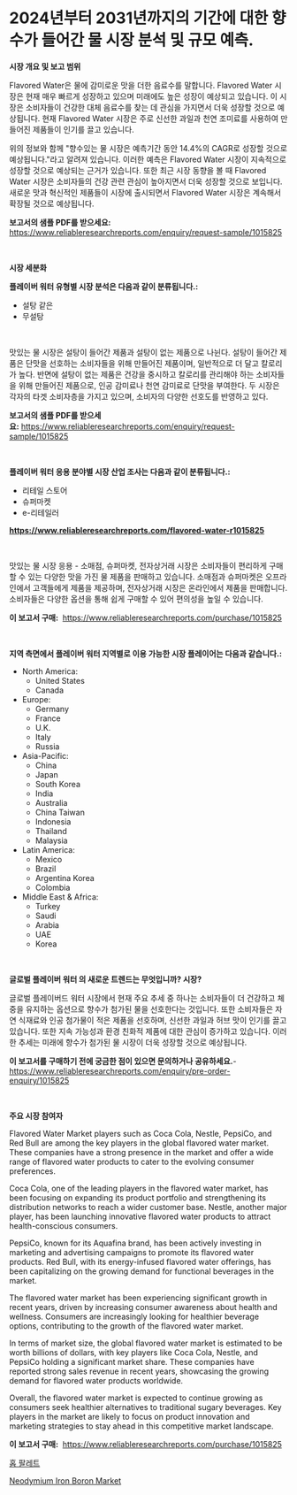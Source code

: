 <p><h1>2024년부터 2031년까지의 기간에 대한 향수가 들어간 물 시장 분석 및 규모 예측.</h1></p><p><strong>시장 개요 및 보고 범위</strong></p>
<p><p>Flavored Water은 물에 감미로운 맛을 더한 음료수를 말합니다. Flavored Water 시장은 현재 매우 빠르게 성장하고 있으며 미래에도 높은 성장이 예상되고 있습니다. 이 시장은 소비자들이 건강한 대체 음료수를 찾는 데 관심을 가지면서 더욱 성장할 것으로 예상됩니다. 현재 Flavored Water 시장은 주로 신선한 과일과 천연 조미료를 사용하여 만들어진 제품들이 인기를 끌고 있습니다.</p><p>위의 정보와 함께 "향수있는 물 시장은 예측기간 동안 14.4%의 CAGR로 성장할 것으로 예상됩니다."라고 알려져 있습니다. 이러한 예측은 Flavored Water 시장이 지속적으로 성장할 것으로 예상되는 근거가 있습니다. 또한 최근 시장 동향을 볼 때 Flavored Water 시장은 소비자들의 건강 관련 관심이 높아지면서 더욱 성장할 것으로 보입니다. 새로운 맛과 혁신적인 제품들이 시장에 출시되면서 Flavored Water 시장은 계속해서 확장될 것으로 예상됩니다.</p></p>
<p><strong>보고서의 샘플 PDF를 받으세요:</strong> <a href="https://www.reliableresearchreports.com/enquiry/request-sample/1015825">https://www.reliableresearchreports.com/enquiry/request-sample/1015825</a></p>
<p>&nbsp;</p>
<p><strong>시장 세분화</strong></p>
<p><strong>플레이버 워터 유형별 시장 분석은 다음과 같이 분류됩니다.:</strong></p>
<p><ul><li>설탕 같은</li><li>무설탕</li></ul></p>
<p>&nbsp;</p>
<p><p>맛있는 물 시장은 설탕이 들어간 제품과 설탕이 없는 제품으로 나뉜다. 설탕이 들어간 제품은 단맛을 선호하는 소비자들을 위해 만들어진 제품이며, 일반적으로 더 달고 칼로리가 높다. 반면에 설탕이 없는 제품은 건강을 중시하고 칼로리를 관리해야 하는 소비자들을 위해 만들어진 제품으로, 인공 감미료나 천연 감미료로 단맛을 부여한다. 두 시장은 각자의 타겟 소비자층을 가지고 있으며, 소비자의 다양한 선호도를 반영하고 있다.</p></p>
<p><strong>보고서의 샘플 PDF를 받으세요:</strong>&nbsp;<a href="https://www.reliableresearchreports.com/enquiry/request-sample/1015825">https://www.reliableresearchreports.com/enquiry/request-sample/1015825</a></p>
<p>&nbsp;</p>
<p><strong> 플레이버 워터 응용 분야별 시장 산업 조사는 다음과 같이 분류됩니다.:</strong></p>
<p><ul><li>리테일 스토어</li><li>슈퍼마켓</li><li>e-리테일러</li></ul></p>
<p><strong><a href="https://www.reliableresearchreports.com/flavored-water-r1015825">https://www.reliableresearchreports.com/flavored-water-r1015825</a></strong></p>
<p>&nbsp;</p>
<p><p>맛있는 물 시장 응용 - 소매점, 슈퍼마켓, 전자상거래 시장은 소비자들이 편리하게 구매할 수 있는 다양한 맛을 가진 물 제품을 판매하고 있습니다. 소매점과 슈퍼마켓은 오프라인에서 고객들에게 제품을 제공하며, 전자상거래 시장은 온라인에서 제품을 판매합니다. 소비자들은 다양한 옵션을 통해 쉽게 구매할 수 있어 편의성을 높일 수 있습니다.</p></p>
<p><strong>이 보고서 구매:</strong>&nbsp; <a href="https://www.reliableresearchreports.com/purchase/1015825">https://www.reliableresearchreports.com/purchase/1015825</a></p>
<p>&nbsp;</p>
<p><strong>지역 측면에서 플레이버 워터 지역별로 이용 가능한 시장 플레이어는 다음과 같습니다.:</strong></p>
<p><ul>
    <li>
        North America:
        <ul>
            <li>United States</li>
            <li>Canada</li>
        </ul>
    </li>
    <li>
        Europe:
        <ul>
            <li>Germany</li>
            <li>France</li>
            <li>U.K.</li>
            <li>Italy</li>
            <li>Russia</li>
        </ul>
    </li>
    <li>
        Asia-Pacific:
        <ul>
            <li>China</li>
            <li>Japan</li>
            <li>South Korea</li>
            <li>India</li>
            <li>Australia</li>
            <li>China Taiwan</li>
            <li>Indonesia</li>
            <li>Thailand</li>
            <li>Malaysia</li>
        </ul>
    </li>
    <li>
        Latin America:
        <ul>
            <li>Mexico</li>
            <li>Brazil</li>
            <li>Argentina Korea</li>
            <li>Colombia</li>
        </ul>
    </li>
    <li>
        Middle East & Africa:
        <ul>
            <li>Turkey</li>
            <li>Saudi</li>
            <li>Arabia</li>
            <li>UAE</li>
            <li>Korea</li>
        </ul>
    </li>
    </ul></p>
<p>&nbsp;</p>
<p><strong>글로벌 플레이버 워터 의 새로운 트렌드는 무엇입니까? 시장?</strong></p>
<p><p>글로벌 플레이버드 워터 시장에서 현재 주요 추세 중 하나는 소비자들이 더 건강하고 체중을 유지하는 옵션으로 향수가 첨가된 물을 선호한다는 것입니다. 또한 소비자들은 자연 식재료와 인공 첨가물이 적은 제품을 선호하며, 신선한 과일과 허브 맛이 인기를 끌고 있습니다. 또한 지속 가능성과 환경 친화적 제품에 대한 관심이 증가하고 있습니다. 이러한 추세는 미래에 향수가 첨가된 물 시장이 더욱 성장할 것으로 예상됩니다.</p></p>
<p><strong>이 보고서를 구매하기 전에 궁금한 점이 있으면 문의하거나 공유하세요.</strong>- <a href="https://www.reliableresearchreports.com/enquiry/pre-order-enquiry/1015825">https://www.reliableresearchreports.com/enquiry/pre-order-enquiry/1015825</a></p>
<p>&nbsp;</p>
<p><strong>주요 시장 참여자</strong></p>
<p><p>Flavored Water Market players such as Coca Cola, Nestle, PepsiCo, and Red Bull are among the key players in the global flavored water market. These companies have a strong presence in the market and offer a wide range of flavored water products to cater to the evolving consumer preferences.</p><p>Coca Cola, one of the leading players in the flavored water market, has been focusing on expanding its product portfolio and strengthening its distribution networks to reach a wider customer base. Nestle, another major player, has been launching innovative flavored water products to attract health-conscious consumers.</p><p>PepsiCo, known for its Aquafina brand, has been actively investing in marketing and advertising campaigns to promote its flavored water products. Red Bull, with its energy-infused flavored water offerings, has been capitalizing on the growing demand for functional beverages in the market.</p><p>The flavored water market has been experiencing significant growth in recent years, driven by increasing consumer awareness about health and wellness. Consumers are increasingly looking for healthier beverage options, contributing to the growth of the flavored water market.</p><p>In terms of market size, the global flavored water market is estimated to be worth billions of dollars, with key players like Coca Cola, Nestle, and PepsiCo holding a significant market share. These companies have reported strong sales revenue in recent years, showcasing the growing demand for flavored water products worldwide.</p><p>Overall, the flavored water market is expected to continue growing as consumers seek healthier alternatives to traditional sugary beverages. Key players in the market are likely to focus on product innovation and marketing strategies to stay ahead in this competitive market landscape.</p></p>
<p><strong>이 보고서 구매:</strong>&nbsp;&nbsp;<a href="https://www.reliableresearchreports.com/purchase/1015825">https://www.reliableresearchreports.com/purchase/1015825</a></p>
<p><p><a href="https://medium.com/@minimini78678/%ED%99%89%ED%8C%94%EB%A0%88%ED%8A%B8-%EC%8B%9C%EC%9E%A5-%EA%B7%9C%EB%AA%A8-%EB%B0%8F-%EC%8B%9C%EC%9E%A5-%EB%8F%99%ED%96%A5-2024%EB%85%84%EB%B6%80%ED%84%B0-2031%EB%85%84%EA%B9%8C%EC%A7%80%EC%9D%98-%EC%82%B0%EC%97%85-%EA%B0%9C%EC%9A%94-ba66745aba8b">홉 팔레트</a></p><p><a href="https://meowing-canidae-761.notion.site/Neodymium-Iron-Boron-Market-Provides-a-Comprehensive-Analysis-Including-a-Macro-Overview-of-the-Mark-fa444b4f5c644adc991b52a663c04145">Neodymium Iron Boron Market</a></p></p>